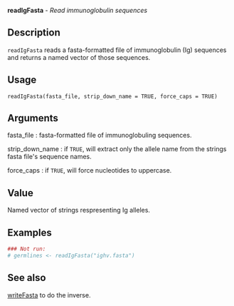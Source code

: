 **readIgFasta** - *Read immunoglobulin sequences*

Description
--------------------

`readIgFasta` reads a fasta-formatted file of immunoglobulin (Ig)
sequences and returns a named vector of those sequences.


Usage
--------------------
```
readIgFasta(fasta_file, strip_down_name = TRUE, force_caps = TRUE)
```

Arguments
-------------------

fasta_file
:   fasta-formatted file of immunoglobuling sequences.

strip_down_name
:   if `TRUE`, will extract only the allele name
from the strings fasta file's sequence names.

force_caps
:   if `TRUE`, will force nucleotides to
uppercase.




Value
-------------------

Named vector of strings respresenting Ig alleles.



Examples
-------------------

```R
### Not run:
# germlines <- readIgFasta("ighv.fasta")
```



See also
-------------------

[writeFasta](writeFasta.md) to do the inverse.






